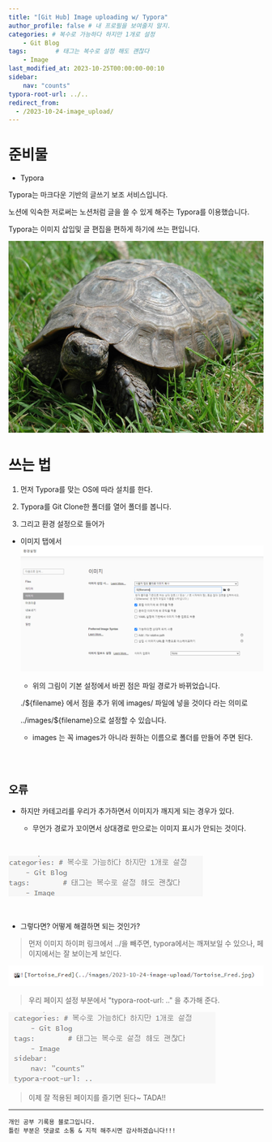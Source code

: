```yaml
---
title: "[Git Hub] Image uploading w/ Typora"
author_profile: false # 내 프로필을 보여줄지 말지.
categories: # 복수로 가능하다 하지만 1개로 설정
    - Git Blog
tags:        # 태그는 복수로 설정 해도 괜찮다
    - Image
last_modified_at: 2023-10-25T00:00:00-00:10
sidebar:   
    nav: "counts"
typora-root-url: ../..
redirect_from:
  - /2023-10-24-image_upload/
---
```




# 준비물

- Typora



Typora는 마크다운 기반의 글쓰기 보조 서비스입니다.

노션에 익숙한 저로써는 노션처럼 글을 쓸 수 있게 해주는 Typora를 이용했습니다.

Typora는 이미지 삽입및 글 편집을 편하게 하기에 쓰는 편입니다.

![Tortoise_Fred](/images/2023-10-24-image-upload/Tortoise_Fred.jpg)
<br/>




# 쓰는 법



1. 먼저 Typora를 맞는 OS에 따라 설치를 한다.

2.  Typora를 Git Clone한 폴더를 열어 폴더를 봅니다.

   



3.  그리고 환경 설정으로 들어가

   - 이미지 탭에서![image-20231025105347798](/images/2023-10-24-image-upload/image-20231025105347798.png)

      - 위의 그림이 기본 설정에서 바뀐 점은 파일 경로가 바뀌었습니다.

       ./${filename} 에서 점을 추가 위에 images/ 파일에 넣을 것이다 라는 의미로

       ../images/${filename}으로 설정할 수 있습니다.

     - images 는 꼭 images가 아니라 원하는 이름으로 폴더를 만들어 주면 된다.

<br/>
<br/>



## 오류 

   

   -  하지만 카테고리를 우리가 추가하면서 이미지가 깨지게 되는 경우가 있다.

      - 무언가 경로가 꼬이면서 상대경로 만으로는 이미지 표시가 안되는 것이다.

<br/>

   ![image-20231025105014289](/images/2023-10-24-image-upload/image-20231025105014289.png)

<br/>

   - 그렇다면? 어떻게 해결하면 되는 것인가?

> 먼저 이미지 하이퍼 링크에서 ../을 빼주면, typora에서는 깨져보일 수 있으나, 페이지에서는 잘 보이는게 보인다.

![image-20231025104640643](/images/2023-10-24-image-upload/image-20231025104640643.png)

> 우리 페이지 설정 부분에서 "typora-root-url: .." 을 추가해 준다.

   ![image-20231025113243485](/images/2023-10-24-image-upload/image-20231025113243485.png)



> 이제 잘 적용된 페이지를 즐기면 된다~  TADA!!

---

```
개인 공부 기록용 블로그입니다.
틀린 부분은 댓글로 소통 & 지적 해주시면 감사하겠습니다!!!
```
